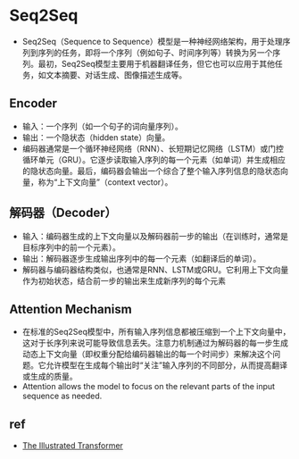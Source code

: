 # Seq2Seq
+ Seq2Seq（Sequence to Sequence）模型是一种神经网络架构，用于处理序列到序列的任务，即将一个序列（例如句子、时间序列等）转换为另一个序列。最初，Seq2Seq模型主要用于机器翻译任务，但它也可以应用于其他任务，如文本摘要、对话生成、图像描述生成等。


## Encoder
+ 输入：一个序列（如一个句子的词向量序列）。
+ 输出：一个隐状态（hidden state）向量。
+ 编码器通常是一个循环神经网络（RNN）、长短期记忆网络（LSTM）或门控循环单元（GRU）。它逐步读取输入序列的每一个元素（如单词）并生成相应的隐状态向量。最后，编码器会输出一个综合了整个输入序列信息的隐状态向量，称为“上下文向量”（context vector）。

## 解码器（Decoder）
+ 输入：编码器生成的上下文向量以及解码器前一步的输出（在训练时，通常是目标序列中的前一个元素）。
+ 输出：解码器逐步生成输出序列中的每一个元素（如翻译后的单词）。
+ 解码器与编码器结构类似，也通常是RNN、LSTM或GRU。它利用上下文向量作为初始状态，结合前一步的输出来生成新序列的每个元素

## Attention Mechanism
+ 在标准的Seq2Seq模型中，所有输入序列信息都被压缩到一个上下文向量中，这对于长序列来说可能导致信息丢失。注意力机制通过为解码器的每一步生成动态上下文向量（即权重分配给编码器输出的每一个时间步）来解决这个问题。它允许模型在生成每个输出时“关注”输入序列的不同部分，从而提高翻译或生成的质量。
+ Attention allows the model to focus on the relevant parts of the input sequence as needed.


## ref
+ [The Illustrated Transformer](https://jalammar.github.io/visualizing-neural-machine-translation-mechanics-of-seq2seq-models-with-attention/)